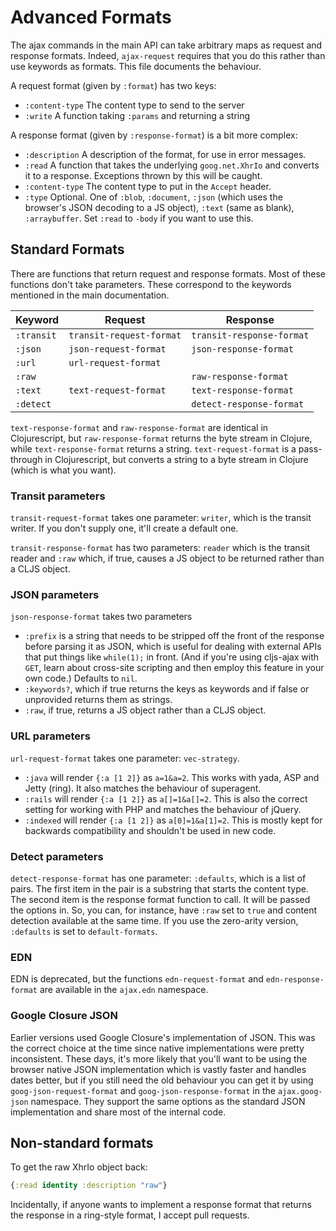 # Advanced Formats

The ajax commands in the main API can take arbitrary maps as request and response formats.  Indeed, `ajax-request` requires that you do this rather than use keywords as formats.  This file documents the behaviour.

A request format (given by `:format`) has two keys:
* `:content-type` The content type to send to the server
* `:write` A function taking `:params` and returning a string

A response format (given by `:response-format`) is a bit more complex:
* `:description` A description of the format, for use in error messages.
* `:read` A function that takes the underlying `goog.net.XhrIo` and converts it to a response.  Exceptions thrown by this will be caught.
* `:content-type` The content type to put in the `Accept` header.
* `:type` Optional.  One of `:blob`, `:document`, `:json` (which uses the browser's JSON decoding to a JS object), `:text` (same as blank), `:arraybuffer`. Set `:read` to `-body` if you want to use this.

## Standard Formats

There are functions that return request and response formats.  Most of these functions don't take parameters.  These correspond to the keywords mentioned in the main documentation.

| Keyword | Request | Response |
| ------- | ------- | -------- |
| `:transit`  | `transit-request-format` | `transit-response-format` |
| `:json` | `json-request-format` | `json-response-format` |
| `:url`  | `url-request-format` | |
| `:raw`  | | `raw-response-format` |
| `:text`  | `text-request-format` | `text-response-format` |
| `:detect` | | `detect-response-format` |

`text-response-format` and `raw-response-format` are identical in Clojurescript, but `raw-response-format` returns the byte stream in Clojure, while `text-response-format` returns a string. `text-request-format` is a pass-through in Clojurescript, but converts a string to a byte stream in Clojure (which is what you want).

### Transit parameters

`transit-request-format` takes one parameter: `writer`, which is the transit writer.  If you don't supply one, it'll create a default one.

`transit-response-format` has two parameters: `reader` which is the transit reader and `:raw` which, if true, causes a JS object to be returned rather than a CLJS object.

### JSON parameters

`json-response-format` takes two parameters
* `:prefix` is a string that needs to be stripped off the front of the response before parsing it as JSON, which is useful for dealing with external APIs that put things like `while(1);` in front.  (And if you're using cljs-ajax with `GET`, learn about cross-site scripting and then employ this feature in your own code.)  Defaults to `nil`.
* `:keywords?`, which if true returns the keys as keywords and if false or unprovided returns them as strings.
* `:raw`, if true, returns a JS object rather than a CLJS object.

### URL parameters

`url-request-format` takes one parameter: `vec-strategy`.
* `:java` will render `{:a [1 2]}` as `a=1&a=2`. This works with yada, ASP and Jetty (ring). It also matches the behaviour of superagent.
* `:rails` will render `{:a [1 2]}` as `a[]=1&a[]=2`. This is also the correct setting for working with PHP and matches the behaviour of jQuery.
* `:indexed` will render `{:a [1 2]}` as `a[0]=1&a[1]=2`. This is mostly kept for backwards compatibility and shouldn't be used in new code.

### Detect parameters

`detect-response-format` has one parameter: `:defaults`, which is a list of pairs.  The first item in the pair is a substring that starts the content type.  The second item is the response format function to call.  It will be passed the options in.  So, you can, for instance, have `:raw` set to `true` and content detection available at the same time.  If you use the zero-arity version, `:defaults` is set to `default-formats`.

### EDN

EDN is deprecated, but the functions `edn-request-format` and `edn-response-format` are available in the `ajax.edn` namespace.

### Google Closure JSON

Earlier versions used Google Closure's implementation of JSON. This was the
correct choice at the time since native implementations were pretty
inconsistent. These days, it's more likely that you'll want to be using the
browser native JSON implementation which is vastly faster and handles dates
better, but if you still need the old behaviour you can get it by using
`goog-json-request-format` and `goog-json-response-format` in the
`ajax.goog-json` namespace. They support the same options as the standard JSON
implementation and share most of the internal code.

## Non-standard formats

To get the raw XhrIo object back:

```clj
{:read identity :description "raw"}
```

Incidentally, if anyone wants to implement a response format that returns the response in a ring-style format, I accept pull requests.

